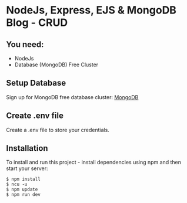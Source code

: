 # NodeJs, Express, EJS & MongoDB Blog - CRUD

## You need:
- NodeJs
- Database (MongoDB) Free Cluster

## Setup Database
Sign up for MongoDB free database cluster:  [MongoDB](https://www.mongodb.com/)

## Create .env file
Create a .env file to store your credentials.

## Installation
To install and run this project - install dependencies using npm and then start your server:

```
$ npm install
$ ncu -u
$ npm update
$ npm run dev
```
